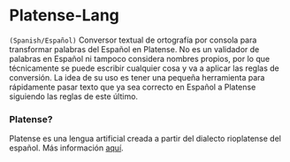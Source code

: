 # Platense-Lang

`(Spanish/Español)`
Conversor textual de ortografía por consola para transformar palabras del Español en Platense. No es un validador de palabras en Español ni tampoco considera nombres propios, por lo que técnicamente se puede escribir cualquier cosa y va a aplicar las reglas de conversión. La idea de su uso es tener una pequeña herramienta para rápidamente pasar texto que ya sea correcto en Español a Platense siguiendo las reglas de este último.

### Platense?

Platense es una lengua artificial creada a partir del dialecto rioplatense del español. Más información [aquí](https://idiomaplatense.wordpress.com).
